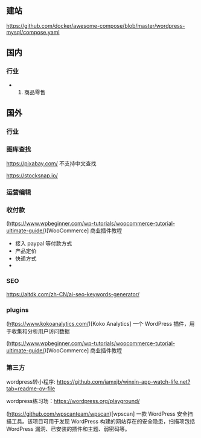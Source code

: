 ## 建站

https://github.com/docker/awesome-compose/blob/master/wordpress-mysql/compose.yaml

## 国内
### 行业
- 1. 商品零售

## 国外
### 行业

### 图库查找

https://pixabay.com/  不支持中文查找

https://stocksnap.io/

### 运营编辑

### 收付款

(https://www.wpbeginner.com/wp-tutorials/woocommerce-tutorial-ultimate-guide/)[WooCommerce] 商业插件教程
- 接入 paypal 等付款方式
- 产品定价
- 快递方式
- 
### SEO

https://aitdk.com/zh-CN/ai-seo-keywords-generator/

### plugins

(https://www.kokoanalytics.com/)[Koko Analytics]  一个 WordPress 插件，用于收集和分析用户访问数据

(https://www.wpbeginner.com/wp-tutorials/woocommerce-tutorial-ultimate-guide/)[WooCommerce] 商业插件教程


### 第三方

wordpress转小程序: https://github.com/iamxjb/winxin-app-watch-life.net?tab=readme-ov-file

wordpress练习场：https://wordpress.org/playground/

(https://github.com/wpscanteam/wpscan)[wpscan] 一款 WordPress 安全扫描工具。该项目可用于发现 WordPress 构建的网站存在的安全隐患，扫描项包括 WordPress 漏洞、已安装的插件和主题、弱密码等。
